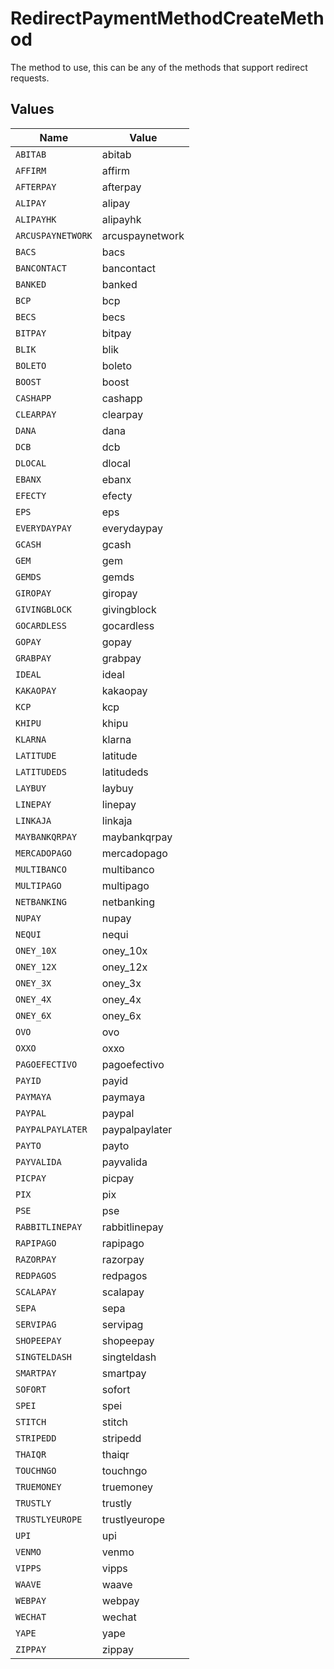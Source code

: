# RedirectPaymentMethodCreateMethod

The method to use, this can be any of the methods that support redirect requests.


## Values

| Name              | Value             |
| ----------------- | ----------------- |
| `ABITAB`          | abitab            |
| `AFFIRM`          | affirm            |
| `AFTERPAY`        | afterpay          |
| `ALIPAY`          | alipay            |
| `ALIPAYHK`        | alipayhk          |
| `ARCUSPAYNETWORK` | arcuspaynetwork   |
| `BACS`            | bacs              |
| `BANCONTACT`      | bancontact        |
| `BANKED`          | banked            |
| `BCP`             | bcp               |
| `BECS`            | becs              |
| `BITPAY`          | bitpay            |
| `BLIK`            | blik              |
| `BOLETO`          | boleto            |
| `BOOST`           | boost             |
| `CASHAPP`         | cashapp           |
| `CLEARPAY`        | clearpay          |
| `DANA`            | dana              |
| `DCB`             | dcb               |
| `DLOCAL`          | dlocal            |
| `EBANX`           | ebanx             |
| `EFECTY`          | efecty            |
| `EPS`             | eps               |
| `EVERYDAYPAY`     | everydaypay       |
| `GCASH`           | gcash             |
| `GEM`             | gem               |
| `GEMDS`           | gemds             |
| `GIROPAY`         | giropay           |
| `GIVINGBLOCK`     | givingblock       |
| `GOCARDLESS`      | gocardless        |
| `GOPAY`           | gopay             |
| `GRABPAY`         | grabpay           |
| `IDEAL`           | ideal             |
| `KAKAOPAY`        | kakaopay          |
| `KCP`             | kcp               |
| `KHIPU`           | khipu             |
| `KLARNA`          | klarna            |
| `LATITUDE`        | latitude          |
| `LATITUDEDS`      | latitudeds        |
| `LAYBUY`          | laybuy            |
| `LINEPAY`         | linepay           |
| `LINKAJA`         | linkaja           |
| `MAYBANKQRPAY`    | maybankqrpay      |
| `MERCADOPAGO`     | mercadopago       |
| `MULTIBANCO`      | multibanco        |
| `MULTIPAGO`       | multipago         |
| `NETBANKING`      | netbanking        |
| `NUPAY`           | nupay             |
| `NEQUI`           | nequi             |
| `ONEY_10X`        | oney_10x          |
| `ONEY_12X`        | oney_12x          |
| `ONEY_3X`         | oney_3x           |
| `ONEY_4X`         | oney_4x           |
| `ONEY_6X`         | oney_6x           |
| `OVO`             | ovo               |
| `OXXO`            | oxxo              |
| `PAGOEFECTIVO`    | pagoefectivo      |
| `PAYID`           | payid             |
| `PAYMAYA`         | paymaya           |
| `PAYPAL`          | paypal            |
| `PAYPALPAYLATER`  | paypalpaylater    |
| `PAYTO`           | payto             |
| `PAYVALIDA`       | payvalida         |
| `PICPAY`          | picpay            |
| `PIX`             | pix               |
| `PSE`             | pse               |
| `RABBITLINEPAY`   | rabbitlinepay     |
| `RAPIPAGO`        | rapipago          |
| `RAZORPAY`        | razorpay          |
| `REDPAGOS`        | redpagos          |
| `SCALAPAY`        | scalapay          |
| `SEPA`            | sepa              |
| `SERVIPAG`        | servipag          |
| `SHOPEEPAY`       | shopeepay         |
| `SINGTELDASH`     | singteldash       |
| `SMARTPAY`        | smartpay          |
| `SOFORT`          | sofort            |
| `SPEI`            | spei              |
| `STITCH`          | stitch            |
| `STRIPEDD`        | stripedd          |
| `THAIQR`          | thaiqr            |
| `TOUCHNGO`        | touchngo          |
| `TRUEMONEY`       | truemoney         |
| `TRUSTLY`         | trustly           |
| `TRUSTLYEUROPE`   | trustlyeurope     |
| `UPI`             | upi               |
| `VENMO`           | venmo             |
| `VIPPS`           | vipps             |
| `WAAVE`           | waave             |
| `WEBPAY`          | webpay            |
| `WECHAT`          | wechat            |
| `YAPE`            | yape              |
| `ZIPPAY`          | zippay            |